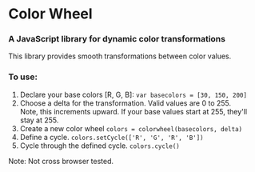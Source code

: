 # Color Wheel  
### A JavaScript library for dynamic color transformations

This library provides smooth transformations between color values.  

### To use:

1. Declare your base colors [R, G, B]: `var basecolors = [30, 150, 200]`
2. Choose a delta for the transformation. Valid values are 0 to 255.  
Note, this increments upward.  If your base values start at 255, they'll stay at 255.
3. Create a new color wheel `colors = colorwheel(basecolors, delta)`
3. Define a cycle. `colors.setCycle(['R', 'G', 'R', 'B'])`
4. Cycle through the defined cycle. `colors.cycle()`

Note: Not cross browser tested.
